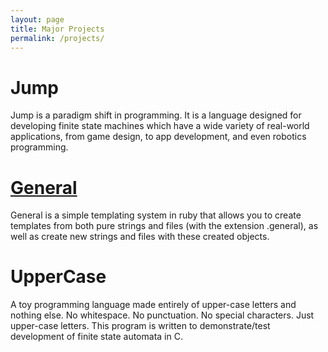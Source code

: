 ```yaml
---
layout: page
title: Major Projects
permalink: /projects/
---
```


# Jump
Jump is a paradigm shift in programming. It is a language designed for developing finite state machines which have a wide variety of real-world applications, from game design, to app development, and even robotics programming.

# [General](http://andydevs.github.io/general)
General is a simple templating system in ruby that allows you to create templates from both pure strings and files (with the extension .general), as well as create new strings and files with these created objects.

# UpperCase
A toy programming language made entirely of upper-case letters and nothing else. No whitespace. No punctuation. No special characters. Just upper-case letters. This program is written to demonstrate/test development of finite state automata in C.